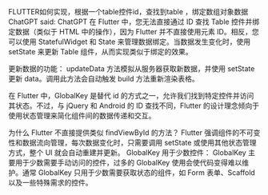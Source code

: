 
FLUTTER如何实现，根据一个table控件id，查找到table
，绑定数组对象数据
ChatGPT said:
ChatGPT
在 Flutter 中，您无法直接通过 ID 查找 Table 控件并绑定数据（类似于 HTML 中的操作），因为 Flutter 并不直接使用元素 ID。相反，您可以使用 StatefulWidget 和 State 来管理数据绑定。当数据发生变化时，使用 setState 来更新 Table 组件，从而实现类似于绑定的效果。


更新数据的功能：
updateData 方法模拟从服务器获取新数据，并使用 setState 更新 data。调用此方法会自动触发 build 方法重新渲染表格。

在 Flutter 中，GlobalKey 是替代 id 的方式之一，允许我们找到特定控件并访问其状态。不过，与 jQuery 和 Android 的 ID 查找不同，Flutter 的设计理念倾向于使用状态管理来简化组件间的数据传递和交互。


为什么 Flutter 不直接提供类似 findViewById 的方法？
Flutter 强调组件的不可变性和数据流向管理，每次数据变化时，只需要调用 setState 或使用其他状态管理方式，整个 UI 就会自动重建并更新。
GlobalKey 用于少数控件：
GlobalKey 主要用于少数需要手动访问的控件，过多的 GlobalKey 使用会使代码变得难以维护。通常 GlobalKey 只用于少数需要获取状态的组件，如 Form 表单、Scaffold 以及一些特殊需求的控件。

